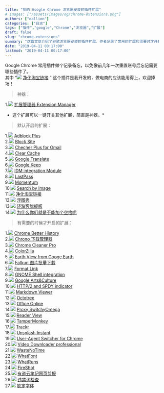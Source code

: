 ```yaml
---
title: "我的 Google Chrome 浏览器安装的插件扩展"
# images: ["/assets/images/og/chrome-extensions.png"]
authors: ["eallion"]
categories: ["日志"]
tags: ["插件","google","Chrome","浏览器","扩展"]
draft: false
slug: "chrome-extensions"
summary: "这篇文章介绍了谷歌浏览器安装的插件扩展，作者记录了常用的扩展和需要时才开启的扩展。其中作者提到了自己开发的插件“净化淘宝链接”并欢迎大家使用。插件列表包括广告拦截、网页翻译、密码管理、下载管理等插件。"
date: "2019-04-11 00:17:00"
lastmod: "2019-04-11 00:17:00"
---
```


Google Chrome 常用插件做个记录备忘，以免像前几年一次重置账号后忘记需要哪些插件了。  
其中 “<img src="/assets/images/posts/2019/04/11/pic_012.png"> [净化淘宝链接](https://chrome.google.com/webstore/detail/npokdddpckpfhlecbgmplgcidebjmkfm)  ” 这个插件是我开发的，做电商的应该能用得上，欢迎捧场！

> 神器：

1.<img src="/assets/images/posts/2019/04/11/pic_001.png"> [扩展管理器 Extension Manager](https://chrome.google.com/webstore/detail/gjldcdngmdknpinoemndlidpcabkggco)  

* 这个扩展可以一键开关其他扩展，简直是神器。*

> 默认开启的扩展：

1.<img src="/assets/images/posts/2019/04/11/pic_002.png"> [Adblock Plus](https://chrome.google.com/webstore/detail/cfhdojbkjhnklbpkdaibdccddilifddb)  
2.<img src="/assets/images/posts/2019/04/11/pic_003.png"> [Block Site](https://chrome.google.com/webstore/detail/eiimnmioipafcokbfikbljfdeojpcgbh)  
3.<img src="/assets/images/posts/2019/04/11/pic_004.png"> [Checher Plus for Gmail](https://chrome.google.com/webstore/detail/oeopbcgkkoapgobdbedcemjljbihmemj)  
4.<img src="/assets/images/posts/2019/04/11/pic_005.png"> [Clear Cache](https://chrome.google.com/webstore/detail/cppjkneekbjaeellbfkmgnhonkkjfpdn)  
5.<img src="/assets/images/posts/2019/04/11/pic_006.png"> [Google Translate](https://chrome.google.com/webstore/detail/aapbdbdomjkkjkaonfhkkikfgjllcleb)  
6.<img src="/assets/images/posts/2019/04/11/pic_007.png"> [Google Keep](https://chrome.google.com/webstore/detail/lpcaedmchfhocbbapmcbpinfpgnhiddi)  
7.<img src="/assets/images/posts/2019/04/11/pic_008.png"> [IDM integration Module](https://chrome.google.com/webstore/detail/ngpampappnmepgilojfohadhhmbhlaek)  
8.<img src="/assets/images/posts/2019/04/11/pic_009.png"> [LastPass](https://chrome.google.com/webstore/detail/hdokiejnpimakedhajhdlcegeplioahd)  
9.<img src="/assets/images/posts/2019/04/11/pic_010.png"> [Momentum](https://chrome.google.com/webstore/detail/laookkfknpbbblfpciffpaejjkokdgca)  
10.<img src="/assets/images/posts/2019/04/11/pic_011.png"> [Search by Image](https://chrome.google.com/webstore/detail/dajedkncpodkggklbegccjpmnglmnflm)  
11.<img src="/assets/images/posts/2019/04/11/pic_012.png"> [净化淘宝链接](https://chrome.google.com/webstore/detail/npokdddpckpfhlecbgmplgcidebjmkfm)  
12.<img src="/assets/images/posts/2019/04/11/pic_013.png"> [浮图秀](https://chrome.google.com/webstore/detail/mgpdnhlllbpncjpgokgfogidhoegebod)  
13.<img src="/assets/images/posts/2019/04/11/pic_014.png"> [轻淘客旗舰版](http://www.qingtaoke.com/chajian)  
14.<img src="/assets/images/posts/2019/04/11/pic_015.png"> [为什么你们就是不能加个空格呢](https://chrome.google.com/webstore/detail/paphcfdffjnbcgkokihcdjliihicmbpd)  

> 有需要的时候才开启的扩展：

1.<img src="/assets/images/posts/2019/04/11/pic_016.png"> [Chrome Better History](https://chrome.google.com/webstore/detail/aadbaagbanfijdnflkhepgjmhlpppbad)  
2.<img src="/assets/images/posts/2019/04/11/pic_017.png"> [Chrono 下载管理器](https://chrome.google.com/webstore/detail/mciiogijehkdemklbdcbfkefimifhecn)  
3.<img src="/assets/images/posts/2019/04/11/pic_cc.png"> [Chrome Cleaner Pro](https://chrome.google.com/webstore/detail/ccjleegmemocfpghkhpjmiccjcacackp)  
4.<img src="/assets/images/posts/2019/04/11/pic_018.png"> [ColorZilla](https://chrome.google.com/webstore/detail/bhlhnicpbhignbdhedgjhgdocnmhomnp)  
5.<img src="/assets/images/posts/2019/04/11/pic_019.png"> [Earth View from Googe Earth](https://chrome.google.com/webstore/detail/bhloflhklmhfpedakmangadcdofhnnoh)  
6.<img src="/assets/images/posts/2019/04/11/pic_020.png"> [Fatkun 图片批量下载](https://chrome.google.com/webstore/detail/nnjjahlikiabnchcpehcpkdeckfgnohf)  
7.<img src="/assets/images/posts/2019/04/11/pic_021.png"> [Format Link](https://chrome.google.com/webstore/detail/pocemhmkmchpgamlnocemnbhlcjcbjgg)  
8.<img src="/assets/images/posts/2019/04/11/pic_022.png"> [GNOME Shell integration](https://chrome.google.com/webstore/detail/gphhapmejobijbbhgpjhcjognlahblep)  
9.<img src="/assets/images/posts/2019/04/11/pic_023.png"> [Google Arts&Culture](https://chrome.google.com/webstore/detail/akimgimeeoiognljlfchpbkpfbmeapkh)  
10.<img src="/assets/images/posts/2019/04/11/pic_024.png"> [HTTP/2 and SPDY indicator](https://chrome.google.com/webstore/detail/mpbpobfflnpcgagjijhmgnchggcjblin)  
11.<img src="/assets/images/posts/2019/04/11/pic_025.png"> [Markdown Viewer](https://chrome.google.com/webstore/detail/ckkdlimhmcjmikdlpkmbgfkaikojcbjk)  
12.<img src="/assets/images/posts/2019/04/11/pic_026.png"> [Octotree](https://chrome.google.com/webstore/detail/bkhaagjahfmjljalopjnoealnfndnagc)  
13.<img src="/assets/images/posts/2019/04/11/pic_027.png"> [Office Online](https://chrome.google.com/webstore/detail/ndjpnladcallmjemlbaebfadecfhkepb)  
14.<img src="/assets/images/posts/2019/04/11/pic_028.png"> [Proxy SwitchyOmega](https://chrome.google.com/webstore/detail/padekgcemlokbadohgkifijomclgjgif)  
15.<img src="/assets/images/posts/2019/04/11/pic_029.png"> [Reader View](https://chrome.google.com/webstore/detail/ecabifbgmdmgdllomnfinbmaellmclnh)  
16.<img src="/assets/images/posts/2019/04/11/pic_030.png"> [TamperMonkey](https://chrome.google.com/webstore/detail/dhdgffkkebhmkfjojejmpbldmpobfkfo)  
17.<img src="/assets/images/posts/2019/04/11/pic_031.png"> [Trackr](https://chrome.google.com/webstore/detail/pccehhnicffhgffhdfgainipddlopmie)  
18.<img src="/assets/images/posts/2019/04/11/pic_032.png"> [Unsplash Instant](https://chrome.google.com/webstore/detail/pejkokffkapolfffcgbmdmhdelanoaih)  
19.<img src="/assets/images/posts/2019/04/11/pic_033.png"> [User-Agent Switcher for  Chrome](https://chrome.google.com/webstore/detail/djflhoibgkdhkhhcedjiklpkjnoahfmg)  
20.<img src="/assets/images/posts/2019/04/11/pic_034.png"> [Video Downloader professional](https://chrome.google.com/webstore/detail/elicpjhcidhpjomhibiffojpinpmmpil)  
21.<img src="/assets/images/posts/2019/04/11/pic_035.png"> [WasteNoTime](https://chrome.google.com/webstore/detail/enebomhlllfaccbelnjhfgblnalofhch)  
22.<img src="/assets/images/posts/2019/04/11/pic_036.png"> [WhatFont](https://chrome.google.com/webstore/detail/jabopobgcpjmedljpbcaablpmlmfcogm)  
23.<img src="/assets/images/posts/2019/04/11/pic_037.png"> [WhatRuns](https://chrome.google.com/webstore/detail/cmkdbmfndkfgebldhnkbfhlneefdaaip)  
24.<img src="/assets/images/posts/2019/04/11/pic_038.png"> [FireShot](https://chrome.google.com/webstore/detail/mcbpblocgmgfnpjjppndjkmgjaogfceg)  
25.<img src="/assets/images/posts/2019/04/11/pic_039.png"> [有道云笔记网页剪报](https://chrome.google.com/webstore/detail/joinpgckiioeklibflapokicmndlcnef)  
26.<img src="/assets/images/posts/2019/04/11/pic_040.png"> [违禁词检查](https://chrome.google.com/webstore/detail/hidcgccgkiamehonfofohinbaeefabmi)  
27.<img src="/assets/images/posts/2019/04/11/pic_041.png"> [钦定字体](https://chrome.google.com/webstore/detail/lmjdabbpgabigbonekfpjhfgjekpnkge)  

